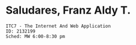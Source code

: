 # Saludares, Franz Aldy T.
    ITC7 - The Internet And Web Application
    ID: 2132199
    Sched: MW 6:00-8:30 pm
